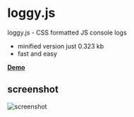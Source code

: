 loggy.js
========

loggy.js - CSS formatted JS console logs

* minified version just 0.323 kb
* fast and easy

**[Demo](http://codepen.io/gab/full/sbnKo)**

## screenshot
![screenshot](http://i.imgur.com/H0Sa3by.png)
